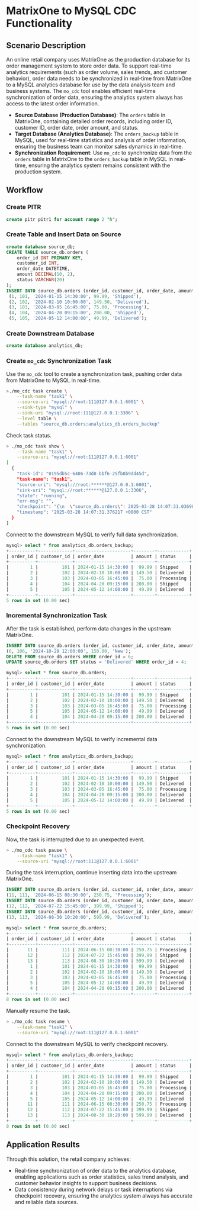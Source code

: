 # MatrixOne to MySQL CDC Functionality

## Scenario Description

An online retail company uses MatrixOne as the production database for its order management system to store order data. To support real-time analytics requirements (such as order volume, sales trends, and customer behavior), order data needs to be synchronized in real-time from MatrixOne to a MySQL analytics database for use by the data analysis team and business systems. The `mo_cdc` tool enables efficient real-time synchronization of order data, ensuring the analytics system always has access to the latest order information.

- **Source Database (Production Database)**: The `orders` table in MatrixOne, containing detailed order records, including order ID, customer ID, order date, order amount, and status.
- **Target Database (Analytics Database)**: The `orders_backup` table in MySQL, used for real-time statistics and analysis of order information, ensuring the business team can monitor sales dynamics in real-time.
- **Synchronization Requirement**: Use `mo_cdc` to synchronize data from the `orders` table in MatrixOne to the `orders_backup` table in MySQL in real-time, ensuring the analytics system remains consistent with the production system.

## Workflow

### Create PITR

```sql
create pitr pitr1 for account range 2 "h";
```

### Create Table and Insert Data on Source

```sql
create database source_db;
CREATE TABLE source_db.orders (
    order_id INT PRIMARY KEY,
    customer_id INT,
    order_date DATETIME,
    amount DECIMAL(10, 2),
    status VARCHAR(20)
);
INSERT INTO source_db.orders (order_id, customer_id, order_date, amount, status) VALUES
 (1, 101, '2024-01-15 14:30:00', 99.99, 'Shipped'),
 (2, 102, '2024-02-10 10:00:00', 149.50, 'Delivered'),
 (3, 103, '2024-03-05 16:45:00', 75.00, 'Processing'),
 (4, 104, '2024-04-20 09:15:00', 200.00, 'Shipped'),
 (5, 105, '2024-05-12 14:00:00', 49.99, 'Delivered');
```

### Create Downstream Database

```sql
create database analytics_db;
```

### Create `mo_cdc` Synchronization Task

Use the `mo_cdc` tool to create a synchronization task, pushing order data from MatrixOne to MySQL in real-time.

```bash
>./mo_cdc task create \
    --task-name "task1" \
    --source-uri "mysql://root:111@127.0.0.1:6001" \
    --sink-type "mysql" \
    --sink-uri "mysql://root:111@127.0.0.1:3306" \
    --level table \
    --tables "source_db.orders:analytics_db.orders_backup" 
```

Check task status.

```bash
> ./mo_cdc task show \
    --task-name "task1" \
    --source-uri "mysql://root:111@127.0.0.1:6001"
[
  {
    "task-id": "0195db5c-6406-73d8-bbf6-25fb8b9dd45d",
    "task-name": "task1",
    "source-uri": "mysql://root:******@127.0.0.1:6001",
    "sink-uri": "mysql://root:******@127.0.0.1:3306",
    "state": "running",
    "err-msg": "",
    "checkpoint": "{\n  \"source_db.orders\": 2025-03-28 14:07:31.036987 +0800 CST,\n}",
    "timestamp": "2025-03-28 14:07:31.376217 +0800 CST"
  }
]
```

Connect to the downstream MySQL to verify full data synchronization.

```sql
mysql> select * from analytics_db.orders_backup;
+----------+-------------+---------------------+--------+------------+
| order_id | customer_id | order_date          | amount | status     |
+----------+-------------+---------------------+--------+------------+
|        1 |         101 | 2024-01-15 14:30:00 |  99.99 | Shipped    |
|        2 |         102 | 2024-02-10 10:00:00 | 149.50 | Delivered  |
|        3 |         103 | 2024-03-05 16:45:00 |  75.00 | Processing |
|        4 |         104 | 2024-04-20 09:15:00 | 200.00 | Shipped    |
|        5 |         105 | 2024-05-12 14:00:00 |  49.99 | Delivered  |
+----------+-------------+---------------------+--------+------------+
5 rows in set (0.00 sec)
```

### Incremental Synchronization Task

After the task is established, perform data changes in the upstream MatrixOne.

```sql
INSERT INTO source_db.orders (order_id, customer_id, order_date, amount, status) VALUES
(6, 106, '2024-10-29 12:00:00', 150.00, 'New');
DELETE FROM source_db.orders WHERE order_id = 6;
UPDATE source_db.orders SET status = 'Delivered' WHERE order_id = 4;

mysql> select * from source_db.orders;
+----------+-------------+---------------------+--------+------------+
| order_id | customer_id | order_date          | amount | status     |
+----------+-------------+---------------------+--------+------------+
|        1 |         101 | 2024-01-15 14:30:00 |  99.99 | Shipped    |
|        2 |         102 | 2024-02-10 10:00:00 | 149.50 | Delivered  |
|        3 |         103 | 2024-03-05 16:45:00 |  75.00 | Processing |
|        5 |         105 | 2024-05-12 14:00:00 |  49.99 | Delivered  |
|        4 |         104 | 2024-04-20 09:15:00 | 200.00 | Delivered  |
+----------+-------------+---------------------+--------+------------+
5 rows in set (0.00 sec)
```

Connect to the downstream MySQL to verify incremental data synchronization.

```sql
mysql> select * from analytics_db.orders_backup;
+----------+-------------+---------------------+--------+------------+
| order_id | customer_id | order_date          | amount | status     |
+----------+-------------+---------------------+--------+------------+
|        1 |         101 | 2024-01-15 14:30:00 |  99.99 | Shipped    |
|        2 |         102 | 2024-02-10 10:00:00 | 149.50 | Delivered  |
|        3 |         103 | 2024-03-05 16:45:00 |  75.00 | Processing |
|        4 |         104 | 2024-04-20 09:15:00 | 200.00 | Delivered  |
|        5 |         105 | 2024-05-12 14:00:00 |  49.99 | Delivered  |
+----------+-------------+---------------------+--------+------------+
5 rows in set (0.00 sec)
```

### Checkpoint Recovery

Now, the task is interrupted due to an unexpected event.

```bash
> ./mo_cdc task pause \
    --task-name "task1" \
    --source-uri "mysql://root:111@127.0.0.1:6001"
```

During the task interruption, continue inserting data into the upstream MatrixOne.

```sql
INSERT INTO source_db.orders (order_id, customer_id, order_date, amount, status) VALUES
(11, 111, '2024-06-15 08:30:00', 250.75, 'Processing');
INSERT INTO source_db.orders (order_id, customer_id, order_date, amount, status) VALUES
(12, 112, '2024-07-22 15:45:00', 399.99, 'Shipped');
INSERT INTO source_db.orders (order_id, customer_id, order_date, amount, status) VALUES
(13, 113, '2024-08-30 10:20:00', 599.99, 'Delivered');

mysql> select * from source_db.orders;
+----------+-------------+---------------------+--------+------------+
| order_id | customer_id | order_date          | amount | status     |
+----------+-------------+---------------------+--------+------------+
|       11 |         111 | 2024-06-15 08:30:00 | 250.75 | Processing |
|       12 |         112 | 2024-07-22 15:45:00 | 399.99 | Shipped    |
|       13 |         113 | 2024-08-30 10:20:00 | 599.99 | Delivered  |
|        1 |         101 | 2024-01-15 14:30:00 |  99.99 | Shipped    |
|        2 |         102 | 2024-02-10 10:00:00 | 149.50 | Delivered  |
|        3 |         103 | 2024-03-05 16:45:00 |  75.00 | Processing |
|        5 |         105 | 2024-05-12 14:00:00 |  49.99 | Delivered  |
|        4 |         104 | 2024-04-20 09:15:00 | 200.00 | Delivered  |
+----------+-------------+---------------------+--------+------------+
8 rows in set (0.00 sec)
```

Manually resume the task.

```bash
> ./mo_cdc task resume \
    --task-name "task1" \
    --source-uri "mysql://root:111@127.0.0.1:6001"
```

Connect to the downstream MySQL to verify checkpoint recovery.

```sql
mysql> select * from analytics_db.orders_backup;
+----------+-------------+---------------------+--------+------------+
| order_id | customer_id | order_date          | amount | status     |
+----------+-------------+---------------------+--------+------------+
|        1 |         101 | 2024-01-15 14:30:00 |  99.99 | Shipped    |
|        2 |         102 | 2024-02-10 10:00:00 | 149.50 | Delivered  |
|        3 |         103 | 2024-03-05 16:45:00 |  75.00 | Processing |
|        4 |         104 | 2024-04-20 09:15:00 | 200.00 | Delivered  |
|        5 |         105 | 2024-05-12 14:00:00 |  49.99 | Delivered  |
|       11 |         111 | 2024-06-15 08:30:00 | 250.75 | Processing |
|       12 |         112 | 2024-07-22 15:45:00 | 399.99 | Shipped    |
|       13 |         113 | 2024-08-30 10:20:00 | 599.99 | Delivered  |
+----------+-------------+---------------------+--------+------------+
8 rows in set (0.00 sec)
```

## Application Results

Through this solution, the retail company achieves:

- Real-time synchronization of order data to the analytics database, enabling applications such as order statistics, sales trend analysis, and customer behavior insights to support business decisions.
- Data consistency during network delays or task interruptions via checkpoint recovery, ensuring the analytics system always has accurate and reliable data sources.
